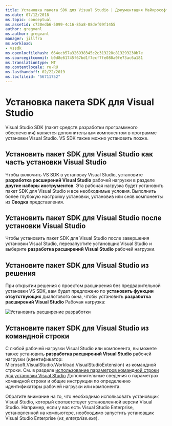 ```yaml
---
title: Установка пакета SDK для Visual Studio | Документация Майкрософт
ms.date: 07/12/2018
ms.topic: conceptual
ms.assetid: c730edb6-5099-4c16-85a8-08def09f1455
author: gregvanl
ms.author: gregvanl
manager: jillfra
ms.workload:
- vssdk
ms.openlocfilehash: 664ecb57a326938345c2c313228c813293230b7e
ms.sourcegitcommit: b0d8e61745f67bd1f7ecf7fe080a0fe73ac6a181
ms.translationtype: MT
ms.contentlocale: ru-RU
ms.lasthandoff: 02/22/2019
ms.locfileid: "56711752"
---
```

# <a name="install-the-visual-studio-sdk"></a>Установка пакета SDK для Visual Studio

Visual Studio SDK (пакет средств разработки программного обеспечения) является дополнительным компонентом в программе установки Visual Studio. VS SDK также можно установить позже.

## <a name="install-the-visual-studio-sdk-as-part-of-a-visual-studio-installation"></a>Установить пакет SDK для Visual Studio как часть установки Visual Studio

Чтобы включить VS SDK в установку Visual Studio, установите **разработка расширений Visual Studio** рабочей нагрузки в разделе **другие наборы инструментов**. Эта рабочая нагрузка будет установить пакет SDK для Visual Studio и все необходимые условия. Выполнить более глубокую настройку установки, установив или сняв компоненты из **Сводка** представления.

## <a name="install-the-visual-studio-sdk-after-installing-visual-studio"></a>Установить пакет SDK для Visual Studio после установки Visual Studio

Чтобы установить пакет SDK для Visual Studio после завершения установки Visual Studio, перезапустите установщик Visual Studio и выберите **разработка расширений Visual Studio** рабочей нагрузки.

## <a name="install-the-visual-studio-sdk-from-a-solution"></a>Установите пакет SDK для Visual Studio из решения

При открытии решения с проектом расширения без предварительной установки VS SDK, вам будет предложено по **установить функции отсутствующих** диалогового окна, чтобы установить **разработка расширений Visual Studio** Рабочая нагрузка:

![Установить расширение разработки](../extensibility/media/install-extension-development.png "установить разработка расширения")

## <a name="install-the-visual-studio-sdk-from-the-command-line"></a>Установите пакет SDK для Visual Studio из командной строки

С любой рабочей нагрузки Visual Studio или компонента, вы можете также установить **разработка расширений Visual Studio** рабочей нагрузки (идентификатор: Microsoft.VisualStudio.Workload.VisualStudioExtension) из командной строки. См. в разделе [использование параметров командной строки для установки Visual Studio](../install/use-command-line-parameters-to-install-visual-studio.md) Дополнительные сведения о параметрах командной строки и общие инструкции по определению идентификаторы рабочей нагрузки или компонента.

Обратите внимание на то, что необходимо использовать установщик Visual Studio, который соответствует установленной версии Visual Studio. Например, если у вас есть Visual Studio Enterprise, установленной на компьютере, необходимо запустить установщик Visual Studio Enterprise (*vs_enterprise.exe*).